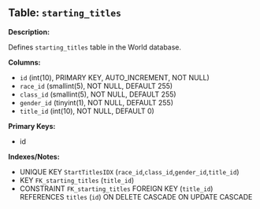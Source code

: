 ## Table: `starting_titles`

**Description:**

Defines `starting_titles` table in the World database.

**Columns:**
- `id` (int(10), PRIMARY KEY, AUTO_INCREMENT, NOT NULL)
- `race_id` (smallint(5), NOT NULL, DEFAULT 255)
- `class_id` (smallint(5), NOT NULL, DEFAULT 255)
- `gender_id` (tinyint(1), NOT NULL, DEFAULT 255)
- `title_id` (int(10), NOT NULL, DEFAULT 0)

**Primary Keys:**
- id

**Indexes/Notes:**
- UNIQUE KEY `StartTitlesIDX` (`race_id`,`class_id`,`gender_id`,`title_id`)
- KEY `FK_starting_titles` (`title_id`)
- CONSTRAINT `FK_starting_titles` FOREIGN KEY (`title_id`) REFERENCES `titles` (`id`) ON DELETE CASCADE ON UPDATE CASCADE